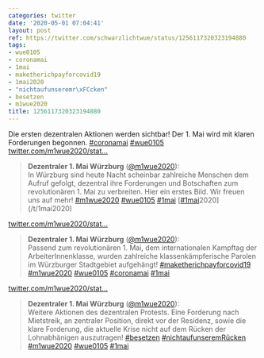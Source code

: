 ```yaml
---
categories: twitter
date: '2020-05-01 07:04:41'
layout: post
ref: https://twitter.com/schwarzlichtwue/status/1256117320323194880
tags:
- wue0105
- coronamai
- 1mai
- maketherichpayforcovid19
- 1mai2020
- "nichtaufunseremr\xFCcken"
- besetzen
- m1wue2020
title: 1256117320323194880
---
```

Die ersten dezentralen Aktionen werden sichtbar! Der 1. Mai wird mit klaren Forderungen begonnen. [#coronamai](/t/coronamai) [#wue0105](/t/wue0105) [twitter.com/m1wue2020/stat…](https://twitter.com/m1wue2020/status/1256108886077116418)
> <b>Dezentraler 1. Mai Würzburg</b> ([@m1wue2020](https://twitter.com/m1wue2020)):  
>In Würzburg sind heute Nacht scheinbar zahlreiche Menschen dem Aufruf gefolgt, dezentral ihre Forderungen und Botschaften zum revolutionären 1. Mai zu verbreiten. Hier ein erstes Bild. Wir freuen uns auf mehr! [#m1wue2020](/t/m1wue2020) [#wue0105](/t/wue0105) [#1mai](/t/1mai) [[#1mai](/t/1mai)2020](/t/1mai2020)   


[twitter.com/m1wue2020/stat…](https://twitter.com/m1wue2020/status/1256199164783927296?s=19)
> <b>Dezentraler 1. Mai Würzburg</b> ([@m1wue2020](https://twitter.com/m1wue2020)):  
>Passend zum revolutionären 1. Mai, dem internationalen Kampftag der ArbeiterInnenklasse, wurden zahlreiche klassenkämpferische Parolen im Würzburger Stadtgebiet aufgehängt! [#maketherichpayforcovid19](/t/maketherichpayforcovid19) [#m1wue2020](/t/m1wue2020) [#wue0105](/t/wue0105) [#coronamai](/t/coronamai) [#1mai](/t/1mai)   


[twitter.com/m1wue2020/stat…](https://twitter.com/m1wue2020/status/1256205794892304386?s=19)
> <b>Dezentraler 1. Mai Würzburg</b> ([@m1wue2020](https://twitter.com/m1wue2020)):  
>Weitere Aktionen des dezentralen Protests. Eine Forderung nach Mietstreik, an zentraler Position, direkt vor der Residenz, sowie die klare Forderung, die aktuelle Krise nicht auf dem Rücken der Lohnabhänigen auszutragen! [#besetzen](/t/besetzen) [#nichtaufunseremRücken](/t/nichtaufunseremrücken) [#m1wue2020](/t/m1wue2020) [#wue0105](/t/wue0105) [#1mai](/t/1mai)   

